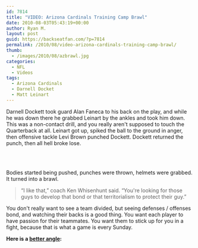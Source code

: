 ```yaml
---
id: 7814
title: "VIDEO: Arizona Cardinals Training Camp Brawl"
date: 2010-08-03T05:43:19+00:00
author: Ryan M.
layout: post
guid: https://backseatfan.com/?p=7814
permalink: /2010/08/video-arizona-cardinals-training-camp-brawl/
thumb:
  - /images/2010/08/azbrawl.jpg
categories:
  - NFL
  - Videos
tags:
  - Arizona Cardinals
  - Darnell Docket
  - Matt Leinart
---
```


<div class="entry">
  <p>
    Darnell Dockett took guard Alan Faneca to his back on the play, and while he was down there he grabbed Leinart by the ankles and took him down. This was a non-contact drill, and you really aren't supposed to touch the Quarterback at all. Leinart got up, spiked the ball to the ground in anger, then offensive tackle Levi Brown punched Dockett. Dockett returned the punch, then all hell broke lose.
  </p>

  <p>
    <br /> <strong><a href="http://www.dailymotion.com/video/xe8mnb_brawl-at-arizona-cardinals-training_sport"><br /> </a></strong><em><a href="http://www.dailymotion.com/us/channel/sport"></a></em>
  </p>

  <p>
    Bodies started being pushed, punches were thrown, helmets were grabbed. It turned into a brawl.
  </p>

  <blockquote>
    <p>
      &#8220;I like that,&#8221; coach Ken Whisenhunt said. &#8220;You're looking for those guys to develop that bond or that territorialism to protect their guy.&#8221;
    </p>
  </blockquote>

  <p>
    You don't really want to see a team divided, but seeing defenses / offenses bond, and watching their backs is a good thing. You want each player to have passion for their teammates. You want them to stick up for you in a fight, because that is what a game is every Sunday.
  </p>

  <p>
    <strong>Here is a <a href="http://www.azcardinals.com/photos-videos/videos/Spirited-Practice/43db0a84-e2ac-4cf5-98a6-b7fedeb76b95">better angle</a>:</strong>
  </p>
</div>
